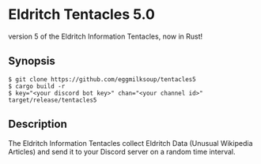 # Eldritch Tentacles 5.0

version 5 of the Eldritch Information Tentacles, now in Rust!

## Synopsis

```
$ git clone https://github.com/eggmilksoup/tentacles5
$ cargo build -r
$ key="<your discord bot key>" chan="<your channel id>" target/release/tentacles5
```

## Description

The Eldritch Information Tentacles collect Eldritch Data (Unusual
Wikipedia Articles) and send it to your Discord server on a random time
interval.
